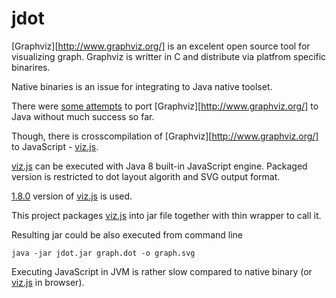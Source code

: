jdot
=========

[Graphviz][http://www.graphviz.org/] is an excelent open source tool for visualizing graph.
Graphviz is writter in C and distribute via platfrom specific binarires.

Native binaries is an issue for integrating to Java native toolset.

There were [some attempts](http://plantuml.sourceforge.net/jdot/jdot.html)
to port [Graphviz][http://www.graphviz.org/] to Java without much success so far.

Though, there is crosscompilation of [Graphviz][http://www.graphviz.org/] to JavaScript -
[viz.js](http://viz-js.com/).


[viz.js](http://viz-js.com/) can be executed with Java 8 built-in JavaScript engine. 
Packaged version is restricted to dot layout algorith and SVG output format.

[1.8.0](https://github.com/mdaines/viz.js/releases/tag/v1.8.0) version of [viz.js](http://viz-js.com/) is used.

This project packages [viz.js](http://viz-js.com/) into jar file together with thin wrapper to call it.


Resulting jar could be also executed from command line

	java -jar jdot.jar graph.dot -o graph.svg


Executing JavaScript in JVM is rather slow compared to native binary (or [viz.js](http://viz-js.com/) in browser).